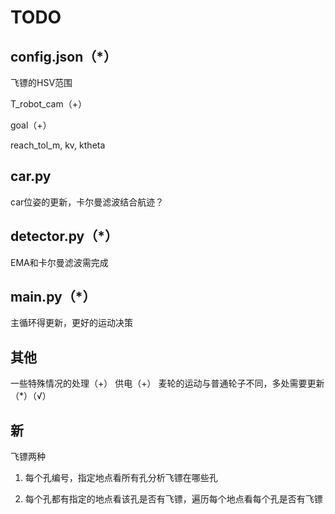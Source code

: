 # TODO
## config.json（*）
飞镖的HSV范围

T_robot_cam（+）

goal（+）

reach_tol_m, kv, ktheta
## car.py
car位姿的更新，卡尔曼滤波结合航迹？

## detector.py（*）
EMA和卡尔曼滤波需完成
## main.py（*）
主循环得更新，更好的运动决策
## 其他
一些特殊情况的处理（+）
供电（+）
麦轮的运动与普通轮子不同，多处需要更新（*）（√）

## 新
飞镖两种

1. 每个孔编号，指定地点看所有孔分析飞镖在哪些孔

2. 每个孔都有指定的地点看该孔是否有飞镖，遍历每个地点看每个孔是否有飞镖